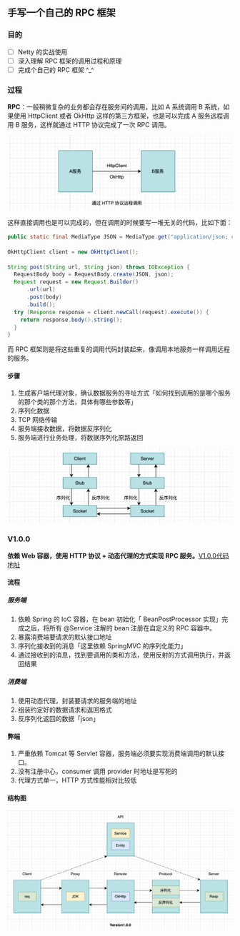 ## 手写一个自己的 RPC 框架

### 目的

- [ ] Netty 的实战使用
- [ ] 深入理解 RPC 框架的调用过程和原理
- [ ] 完成个自己的 RPC 框架 ^_^

### 过程

**RPC**：一般稍微复杂的业务都会存在服务间的调用，比如 A 系统调用 B 系统，如果使用 HttpClient 或者 OkHttp 这样的第三方框架，也是可以完成 A 服务远程调用 B 服务，这样就通过 HTTP 协议完成了一次 RPC 调用。

<img src="https://github.com/oliverschen/oli-rpc/blob/main/doc/image/v1.0.0-a-b.png" alt="HTTP远程调用" style="zoom:50%;" />

这样直接调用也是可以完成的，但在调用的时候要写一堆无关的代码，比如下面：

```java
public static final MediaType JSON = MediaType.get("application/json; charset=utf-8");

OkHttpClient client = new OkHttpClient();

String post(String url, String json) throws IOException {
  RequestBody body = RequestBody.create(JSON, json);
  Request request = new Request.Builder()
      .url(url)
      .post(body)
      .build();
  try (Response response = client.newCall(request).execute()) {
    return response.body().string();
  }
}
```

而 RPC 框架则是将这些重复的调用代码封装起来，像调用本地服务一样调用远程的服务。

#### 步骤

1. 生成客户端代理对象，确认数据服务的寻址方式「如何找到调用的是哪个服务的那个类的那个方法，具体有哪些参数等」
2. 序列化数据
3. TCP 网络传输
4. 服务端接收数据，将数据反序列化
5. 服务端进行业务处理，将数据序列化原路返回

<img src="https://github.com/oliverschen/oli-rpc/blob/main/doc/image/v1.0.0-c-s.png" alt="z" style="zoom:50%;" />

### V1.0.0

**依赖 Web 容器，使用 HTTP 协议 + 动态代理的方式实现 RPC 服务。**[V1.0.0代码地址](https://github.com/oliverschen/oli-rpc/releases/tag/v1.0.0)

#### 流程

##### 服务端

1. 依赖 Spring 的 IoC 容器，在 bean 初始化「 BeanPostProcessor 实现」完成之后，将所有 @Service 注解的 bean 注册在自定义的 RPC 容器中。
2. 暴露消费端要请求的默认接口地址
3. 序列化接收到的消息「这里依赖 SpringMVC 的序列化能力」
4. 通过接收到的消息，找到要调用的类和方法，使用反射的方式调用执行，并返回结果

##### 消费端

1. 使用动态代理，封装要请求的服务端的地址
2. 组装约定好的数据请求和返回格式
3. 反序列化返回的数据「json」

#### 弊端

1. 严重依赖 Tomcat 等 Servlet 容器，服务端必须要实现消费端调用的默认接口。
2. 没有注册中心，consumer 调用 provider 时地址是写死的
3. 代理方式单一，HTTP 方式性能相对比较低

#### 结构图

<img src="https://github.com/oliverschen/oli-rpc/blob/main/doc/image/version1.0.0.png" style="zoom:50%" alt="v1.0.0结构图"/>


